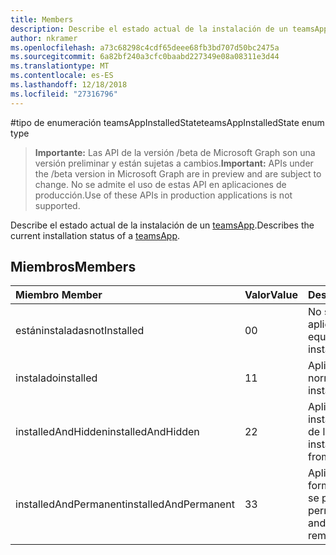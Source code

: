 ```yaml
---
title: Members
description: Describe el estado actual de la instalación de un teamsApp.
author: nkramer
ms.openlocfilehash: a73c68298c4cdf65deee68fb3bd707d50bc2475a
ms.sourcegitcommit: 6a82bf240a3cfc0baabd227349e08a08311e3d44
ms.translationtype: MT
ms.contentlocale: es-ES
ms.lasthandoff: 12/18/2018
ms.locfileid: "27316796"
---
```

#<a name="teamsappinstalledstate-enum-type"></a><span data-ttu-id="389fa-103">tipo de enumeración teamsAppInstalledState</span><span class="sxs-lookup"><span data-stu-id="389fa-103">teamsAppInstalledState enum type</span></span>

> <span data-ttu-id="389fa-104">**Importante:** Las API de la versión /beta de Microsoft Graph son una versión preliminar y están sujetas a cambios.</span><span class="sxs-lookup"><span data-stu-id="389fa-104">**Important:** APIs under the /beta version in Microsoft Graph are in preview and are subject to change.</span></span> <span data-ttu-id="389fa-105">No se admite el uso de estas API en aplicaciones de producción.</span><span class="sxs-lookup"><span data-stu-id="389fa-105">Use of these APIs in production applications is not supported.</span></span>

<span data-ttu-id="389fa-106">Describe el estado actual de la instalación de un [teamsApp](teamsapp.md).</span><span class="sxs-lookup"><span data-stu-id="389fa-106">Describes the current installation status of a [teamsApp](teamsapp.md).</span></span>

## <a name="members"></a><span data-ttu-id="389fa-107">Miembros</span><span class="sxs-lookup"><span data-stu-id="389fa-107">Members</span></span>

| <span data-ttu-id="389fa-108">Miembro	</span><span class="sxs-lookup"><span data-stu-id="389fa-108">Member</span></span> | <span data-ttu-id="389fa-109">Valor</span><span class="sxs-lookup"><span data-stu-id="389fa-109">Value</span></span>| <span data-ttu-id="389fa-110">Descripción</span><span class="sxs-lookup"><span data-stu-id="389fa-110">Description</span></span> |
|:---------------|:--------|:----------|
|<span data-ttu-id="389fa-111">estáninstaladas</span><span class="sxs-lookup"><span data-stu-id="389fa-111">notInstalled</span></span>|<span data-ttu-id="389fa-112">0</span><span class="sxs-lookup"><span data-stu-id="389fa-112">0</span></span>|<span data-ttu-id="389fa-113">No se instala la aplicación al equipo.</span><span class="sxs-lookup"><span data-stu-id="389fa-113">App is not installed to team.</span></span>|
|<span data-ttu-id="389fa-114">instalado</span><span class="sxs-lookup"><span data-stu-id="389fa-114">installed</span></span>|<span data-ttu-id="389fa-115">1</span><span class="sxs-lookup"><span data-stu-id="389fa-115">1</span></span>|<span data-ttu-id="389fa-116">Aplicación se instala normalmente.</span><span class="sxs-lookup"><span data-stu-id="389fa-116">App is installed normally.</span></span>|
|<span data-ttu-id="389fa-117">installedAndHidden</span><span class="sxs-lookup"><span data-stu-id="389fa-117">installedAndHidden</span></span>|<span data-ttu-id="389fa-118">2</span><span class="sxs-lookup"><span data-stu-id="389fa-118">2</span></span>|<span data-ttu-id="389fa-119">Aplicación está instalada pero se oculta de la vista.</span><span class="sxs-lookup"><span data-stu-id="389fa-119">App is installed but hidden from view.</span></span>|
|<span data-ttu-id="389fa-120">installedAndPermanent</span><span class="sxs-lookup"><span data-stu-id="389fa-120">installedAndPermanent</span></span>|<span data-ttu-id="389fa-121">3</span><span class="sxs-lookup"><span data-stu-id="389fa-121">3</span></span>|<span data-ttu-id="389fa-122">Aplicación se instala de forma permanente y no se puede quitar.</span><span class="sxs-lookup"><span data-stu-id="389fa-122">App is permanently installed and may not be removed.</span></span>|
